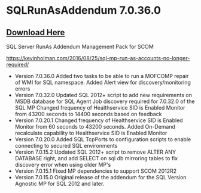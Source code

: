 # SQLRunAsAddendum 7.0.36.0

## [Download Here][Download]

[Download]: https://github.com/thekevinholman/SQLRunAsAddendum/archive/refs/heads/master.zip

SQL Server RunAs Addendum Management Pack for SCOM

https://kevinholman.com/2016/08/25/sql-mp-run-as-accounts-no-longer-required/

* Version 7.0.36.0
Added two tasks to be able to run a MOFCOMP repair of WMI for SQL namespace.
Added Alert view for discovery/monitoring errors
* Version 7.0.32.0
Updated SQL 2012+ script to add new requirements on MSDB database for SQL Agent Job discovery required for 7.0.32.0 of the SQL MP
Changed frequency of Healthservice SID is Enabled Monitor from 43200 seconds to 14400 seconds based on feedback
* Version 7.0.20.1
Changed frequency of Healthservice SID is Enabled Monitor from 60 seconds to 43200 seconds.
Added On-Demand recalculate capability to Healthservice SID is Enabled Monitor
* Version 7.0.20.0
Added SQL TcpPorts to configuration scripts to enable connecting to secured SQL environments
* Version 7.0.15.2
Updated SQL 2012+ script to remove ALTER ANY DATABASE right, and add SELECT on sql db mirroring tables to fix discovery error when using older MP's
* Version 7.0.15.1
Fixed MP dependencies to support SCOM 2012R2
* Version 7.0.15.0
Original release of the addendum for the SQL Version Agnostic MP for SQL 2012 and later.
